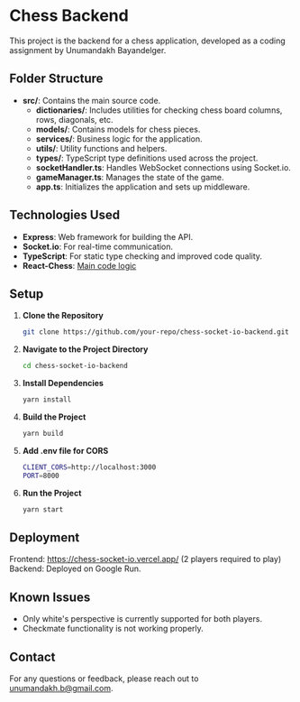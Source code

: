 # Chess Backend

This project is the backend for a chess application, developed as a coding assignment by Unumandakh Bayandelger.

## Folder Structure

- **src/**: Contains the main source code.
  - **dictionaries/**: Includes utilities for checking chess board columns, rows, diagonals, etc.
  - **models/**: Contains models for chess pieces.
  - **services/**: Business logic for the application.
  - **utils/**: Utility functions and helpers.
  - **types/**: TypeScript type definitions used across the project.
  - **socketHandler.ts**: Handles WebSocket connections using Socket.io.
  - **gameManager.ts**: Manages the state of the game.
  - **app.ts**: Initializes the application and sets up middleware.

## Technologies Used

- **Express**: Web framework for building the API.
- **Socket.io**: For real-time communication.
- **TypeScript**: For static type checking and improved code quality.
- **React-Chess**: [Main code logic](https://github.com/TalhaAwan/react-chess)

## Setup

1. **Clone the Repository**

   ```bash
   git clone https://github.com/your-repo/chess-socket-io-backend.git
   ```

2. **Navigate to the Project Directory**

   ```bash
   cd chess-socket-io-backend
   ```

3. **Install Dependencies**

   ```bash
   yarn install
   ```

4. **Build the Project**

   ```bash
   yarn build
   ```

5. **Add .env file for CORS**

   ```bash
   CLIENT_CORS=http://localhost:3000
   PORT=8000
   ```

6. **Run the Project**

   ```bash
   yarn start
   ```

## Deployment

Frontend: https://chess-socket-io.vercel.app/
(2 players required to play)
Backend: Deployed on Google Run.

## Known Issues

- Only white's perspective is currently supported for both players.
- Checkmate functionality is not working properly.

## Contact

For any questions or feedback, please reach out to unumandakh.b@gmail.com.
